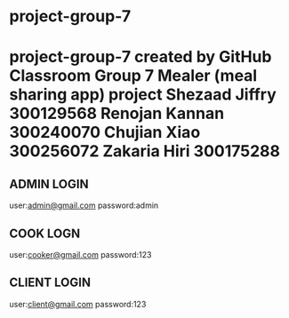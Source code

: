 # project-group-7
project-group-7 created by GitHub Classroom
Group 7 Mealer (meal sharing app) project
Shezaad Jiffry 300129568
Renojan Kannan 300240070
Chujian Xiao   300256072
Zakaria Hiri   300175288
=======

ADMIN LOGIN
---------------
user:admin@gmail.com
password:admin

COOK LOGN
---------------
user:cooker@gmail.com
password:123

CLIENT LOGIN
----------------
user:client@gmail.com
password:123
